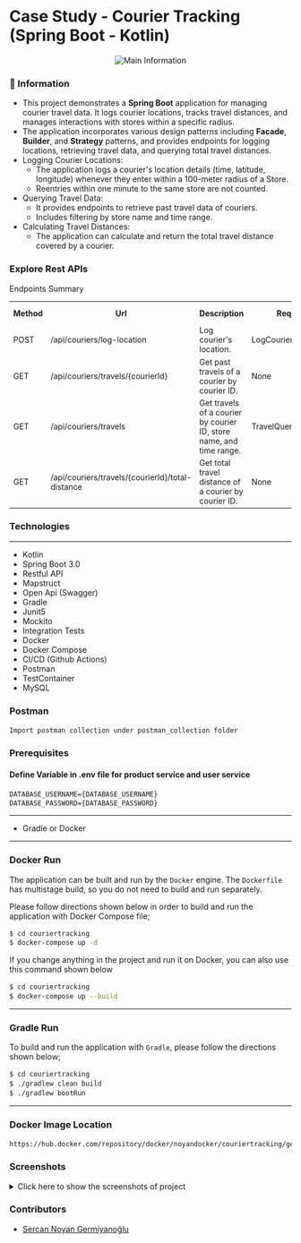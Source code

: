 # Case Study - Courier Tracking (Spring Boot - Kotlin)

<p align="center">
    <img src="screenshots/spring_boot_microservices_courier_tracking_main.png" alt="Main Information" width="800" height="500">
</p>

### 📖 Information

<ul style="list-style-type:disc">
  <li>This project demonstrates a <b>Spring Boot</b> application for managing courier travel data. It logs courier locations, tracks travel distances, and manages interactions with stores within a specific radius.</li>
  <li>The application incorporates various design patterns including <b>Facade</b>, <b>Builder</b>, and <b>Strategy</b> patterns, and provides endpoints for logging locations, retrieving travel data, and querying total travel distances.</li>
  <li>Logging Courier Locations:
    <ul>
      <li>The application logs a courier's location details (time, latitude, longitude) whenever they enter within a 100-meter radius of a Store.</li>
      <li>Reentries within one minute to the same store are not counted.</li>
    </ul>
  </li>
  <li>Querying Travel Data:
    <ul>
      <li>It provides endpoints to retrieve past travel data of couriers.</li>
      <li>Includes filtering by store name and time range.</li>
    </ul>
  </li>
  <li>Calculating Travel Distances:
    <ul>
      <li>The application can calculate and return the total travel distance covered by a courier.</li>
    </ul>
  </li>
</ul>


### Explore Rest APIs

Endpoints Summary
<table style="width:100%">
  <tr>
      <th>Method</th>
      <th>Url</th>
      <th>Description</th>
      <th>Request Body</th>
      <th>Path Variable</th>
      <th>Response</th>
  </tr>
  <tr>
      <td>POST</td>
      <td>/api/couriers/log-location</td>
      <td>Log courier's location.</td>
      <td>LogCourierLocationRequest</td>
      <td>None</td>
      <td>CustomResponse&lt;String&gt;</td>
  </tr>
  <tr>
      <td>GET</td>
      <td>/api/couriers/travels/{courierId}</td>
      <td>Get past travels of a courier by courier ID.</td>
      <td>None</td>
      <td>courierId (UUID)</td>
      <td>CustomResponse&lt;List&lt;CourierResponse&gt;&gt;</td>
  </tr>
  <tr>
      <td>GET</td>
      <td>/api/couriers/travels</td>
      <td>Get travels of a courier by courier ID, store name, and time range.</td>
      <td>TravelQueryRequest</td>
      <td>None</td>
      <td>CustomResponse&lt;List&lt;CourierResponse&gt;&gt;</td>
  </tr>
  <tr>
      <td>GET</td>
      <td>/api/couriers/travels/{courierId}/total-distance</td>
      <td>Get total travel distance of a courier by courier ID.</td>
      <td>None</td>
      <td>courierId (UUID)</td>
      <td>CustomResponse&lt;String&gt;</td>
  </tr>
</table>


### Technologies

---
- Kotlin
- Spring Boot 3.0
- Restful API
- Mapstruct
- Open Api (Swagger)
- Gradle
- Junit5
- Mockito
- Integration Tests
- Docker
- Docker Compose
- CI/CD (Github Actions)
- Postman
- TestContainer
- MySQL

### Postman

```
Import postman collection under postman_collection folder
```


### Prerequisites

#### Define Variable in .env file for product service and user service

```
DATABASE_USERNAME={DATABASE_USERNAME}
DATABASE_PASSWORD={DATABASE_PASSWORD}
```

---
- Gradle or Docker
---


### Docker Run
The application can be built and run by the `Docker` engine. The `Dockerfile` has multistage build, so you do not need to build and run separately.

Please follow directions shown below in order to build and run the application with Docker Compose file;

```sh
$ cd couriertracking
$ docker-compose up -d
```

If you change anything in the project and run it on Docker, you can also use this command shown below

```sh
$ cd couriertracking
$ docker-compose up --build
```

---
### Gradle Run
To build and run the application with `Gradle`, please follow the directions shown below;

```sh
$ cd couriertracking
$ ./gradlew clean build
$ ./gradlew bootRun
```

---
### Docker Image Location

```
https://hub.docker.com/repository/docker/noyandocker/couriertracking/general
```

### Screenshots

<details>
<summary>Click here to show the screenshots of project</summary>
    <p> Figure 1 </p>
    <img src ="screenshots/screenshot1.PNG">
    <p> Figure 2 </p>
    <img src ="screenshots/screenshot2.PNG">
    <p> Figure 3 </p>
    <img src ="screenshots/screenshot3.PNG">
    <p> Figure 4 </p>
    <img src ="screenshots/screenshot4.PNG">
    <p> Figure 5 </p>
    <img src ="screenshots/screenshot5.PNG">
    <p> Figure 6 </p>
    <img src ="screenshots/screenshot6.PNG">
    <p> Figure 7 </p>
    <img src ="screenshots/screenshot7.PNG">
    <p> Figure 8 </p>
    <img src ="screenshots/screenshot8.PNG">
</details>


### Contributors

- [Sercan Noyan Germiyanoğlu](https://github.com/Rapter1990)